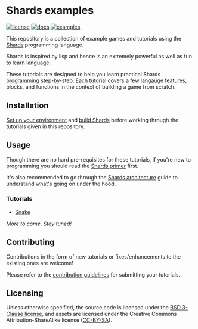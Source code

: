 # Shards examples

[![license](https://img.shields.io/github/license/fragcolor-xyz/shards-examples)](./LICENSE)
[![docs](https://img.shields.io/badge/docs-API-blueviolet)](https://docs.fragcolor.xyz/)
[![examples](https://img.shields.io/badge/learn-examples-blue)](https://learn.fragcolor.xyz/)

This repository is a collection of example games and tutorials using the [Shards](https://github.com/fragcolor-xyz/shards) programming language.

Shards is inspired by lisp and hence is an extremely powerful as well as fun to learn language.

These tutorials are designed to help you learn practical Shards programming step-by-step. Each tutorial covers a few langauge features, blocks, and functions in the context of building a game from scratch.

## Installation

[Set up your environment](https://docs.fragcolor.xyz/contribute/code/getting-started/) and [build Shards](https://docs.fragcolor.xyz/contribute/code/building-shards/) before working through the tutorials given in this repository.

## Usage

Though there are no hard pre-requisites for these tutorials, if you're new to programming you should read the [Shards primer](https://learn.fragcolor.xyz/how-to/shards-primer/) first.

It's also recommended to go through the [Shards architecture](https://docs.fragcolor.xyz/architecture-guides/shards) guide to understand what's going on under the hood.

### Tutorials

* [Snake](https://learn.fragcolor.xyz/snake/)

*More to come. Stay tuned!*

## Contributing

Contributions in the form of new tutorials or fixes/enhancements to the existing ones are welcome! 

Please refer to the [contribution guidelines](https://learn.fragcolor.xyz/how-to/contributing-tutorials/) for submitting your tutorials.

## Licensing

Unless otherwise specified, the source code is licensed under the [BSD 3-Clause license](./LICENSE), and assets are licensed under the Creative Commons Attribution-ShareAlike license ([CC-BY-SA](https://creativecommons.org/licenses/by-sa/4.0/)).
